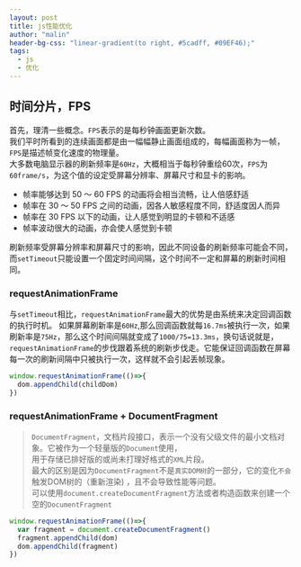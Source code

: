 ```yaml
---
layout: post
title: js性能优化
author: "malin"
header-bg-css: "linear-gradient(to right, #5cadff, #09EF46);"
tags:
  - js
  - 优化
---
```


## 时间分片，FPS

首先，理清一些概念。`FPS`表示的是每秒钟画面更新次数。  
我们平时所看到的连续画面都是由一幅幅静止画面组成的，每幅画面称为一帧，`FPS`是描述帧变化速度的物理量。  
大多数电脑显示器的刷新频率是`60Hz`，大概相当于每秒钟重绘60次，`FPS`为`60frame/s`，为这个值的设定受屏幕分辨率、屏幕尺寸和显卡的影响。  

- 帧率能够达到 50 ～ 60 FPS 的动画将会相当流畅，让人倍感舒适
- 帧率在 30 ～ 50 FPS 之间的动画，因各人敏感程度不同，舒适度因人而异
- 帧率在 30 FPS 以下的动画，让人感觉到明显的卡顿和不适感
- 帧率波动很大的动画，亦会使人感觉到卡顿

刷新频率受屏幕分辨率和屏幕尺寸的影响，因此不同设备的刷新频率可能会不同，而`setTimeout`只能设置一个固定时间间隔，这个时间不一定和屏幕的刷新时间相同。

### requestAnimationFrame

与`setTimeout`相比，`requestAnimationFrame`最大的优势是由系统来决定回调函数的执行时机。
如果屏幕刷新率是`60Hz`,那么回调函数就每`16.7ms`被执行一次，如果刷新率是`75Hz`，那么这个时间间隔就变成了`1000/75=13.3ms`，换句话说就是，  `requestAnimationFrame`的步伐跟着系统的刷新步伐走。它能保证回调函数在屏幕每一次的刷新间隔中只被执行一次，这样就不会引起丢帧现象。

```js
window.requestAnimationFrame(()=>{
  dom.appendChild(childDom)
})
```

### requestAnimationFrame + DocumentFragment

> `DocumentFragment`，文档片段接口，表示一个没有父级文件的最小文档对象。它被作为一个轻量版的`Document`使用，  
> 用于存储已排好版的或尚未打理好格式的`XML`片段。  
> 最大的区别是因为`DocumentFragment`不是`真实DOM树`的一部分，它的变化`不会`触发DOM树的（重新渲染) ，且不会导致性能等问题。  
> 可以使用`document.createDocumentFragment`方法或者构造函数来创建一个空的`DocumentFragment`  

```js
window.requestAnimationFrame(()=>{
  var fragment = document.createDocumentFragment()
  fragment.appendChild(dom)
  dom.appendChild(fragment)
})
```